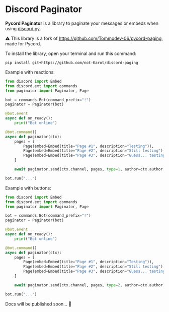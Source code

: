 # Discord Paginator
**Pycord Paginator** is a library to paginate your messages or embeds when using [discord.py](https://discordpy.readthedocs.io/en/stable/index.html).

⚠ This library is a fork of https://github.com/Tommodev-06/pycord-paging, made for Pycord.

To install the library, open your terminal and run this command:
```
pip install git+https://github.com/not-Karot/discord-paging
```

Example with reactions:
```py
from discord import Embed
from discord.ext import commands
from paginator import Paginator, Page

bot = commands.Bot(command_prefix="!")
paginator = Paginator(bot)

@bot.event
async def on_ready():
    print("Bot online")

@bot.command()
async def paginator(ctx):
    pages = [
        Page(embed=Embed(title="Page #1", description="Testing")),
        Page(embed=Embed(title="Page #2", description="Still testing")),
        Page(embed=Embed(title="Page #3", description="Guess... testing"))
    ]

    await paginator.send(ctx.channel, pages, type=1, author=ctx.author, disable_on_timeout=False)

bot.run("...")
```

Example with buttons:
```py
from discord import Embed
from discord.ext import commands
from paginator import Paginator, Page

bot = commands.Bot(command_prefix="!")
paginator = Paginator(bot)

@bot.event
async def on_ready():
    print("Bot online")

@bot.command()
async def paginator(ctx):
    pages = [
        Page(embed=Embed(title="Page #1", description="Testing")),
        Page(embed=Embed(title="Page #2", description="Still testing")),
        Page(embed=Embed(title="Page #3", description="Guess... testing"))
    ]

    await paginator.send(ctx.channel, pages, type=2, author=ctx.author, disable_on_timeout=False)

bot.run("...")
```

Docs will be published soon... 👀
